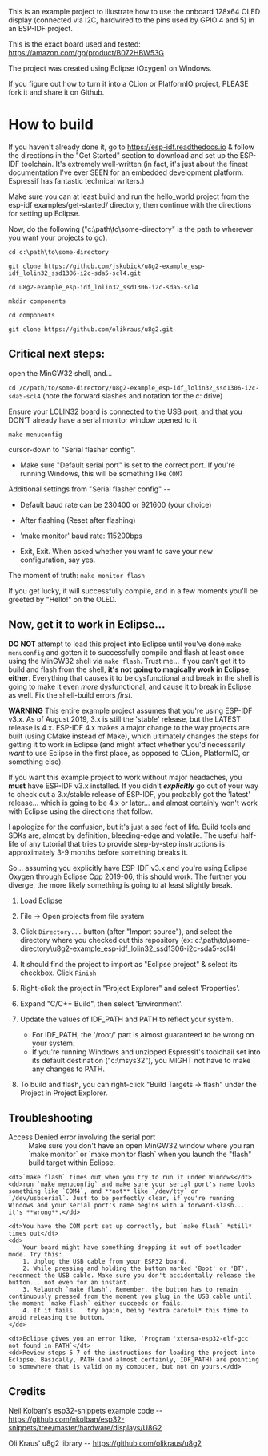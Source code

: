 This is an example project to illustrate how to use the onboard 128x64 OLED display
(connected via I2C, hardwired to the pins used by GPIO 4 and 5) in an ESP-IDF project.

This is the exact board used and tested: https://amazon.com/gp/product/B072HBW53G

The project was created using Eclipse (Oxygen) on Windows.

If you figure out how to turn it into a CLion or PlatformIO project, PLEASE fork it and share it on Github.

# How to build

If you haven't already done it, go to https://esp-idf.readthedocs.io & follow the directions in the "Get Started" section to download and set up the ESP-IDF
toolchain. It's extremely well-written (in fact, it's just about the finest documentation I've ever SEEN for an embedded development
platform. Espressif has fantastic technical writers.)

 Make sure you can at least build and run the hello_world project from the esp-idf examples/get-started/ directory, then continue with the directions 
for setting up Eclipse.

Now, do the following ("c:\path\to\some-directory" is the path to wherever you want your projects to go).

`cd c:\path\to\some-directory`

`git clone https://github.com/jskubick/u8g2-example_esp-idf_lolin32_ssd1306-i2c-sda5-scl4.git`

`cd u8g2-example_esp-idf_lolin32_ssd1306-i2c-sda5-scl4`

`mkdir components`

`cd components`

`git clone https://github.com/olikraus/u8g2.git`


## Critical next steps:

open the MinGW32 shell, and...

`cd /c/path/to/some-directory/u8g2-example_esp-idf_lolin32_ssd1306-i2c-sda5-scl4` (note the forward slashes and notation for the c: drive)

Ensure your LOLIN32 board is connected to the USB port, and that you DON'T already have a serial monitor window opened to it

`make menuconfig`

 cursor-down to "Serial flasher config".
 
 * Make sure "Default serial port" is set to the correct port. If you're running Windows, this will be something like `COM7`
 
 Additional settings from "Serial flasher config" --
 
 * Default baud rate can be 230400 or 921600 (your choice)
 
 * After flashing (Reset after flashing)
 
 * 'make monitor' baud rate: 115200bps
 
 * Exit, Exit. When asked whether you want to save your new configuration, say yes.
 
 The moment of truth: `make monitor flash`
 
 If you get lucky, it will successfully compile, and in a few moments you'll be greeted by "Hello!" on the OLED.
 
 ## Now, get it to work in Eclipse...
 
  **DO NOT** attempt to load this project into Eclipse until you've done `make menuconfig` and gotten it to successfully compile and flash at least once using the MinGW32 shell via `make flash`. Trust me... if you can't get it to build and flash from the shell, **it's not going to magically work in Eclipse, either**. Everything that causes it to be dysfunctional and break in the shell is going to make it even *more* dysfunctional, and cause it to break in Eclipse as well. Fix the shell-build errors *first*.
  
  **WARNING** This entire example project assumes that you're using ESP-IDF v3.x. As of August 2019, 3.x is still the 'stable' release, but the LATEST release is 4.x. ESP-IDF 4.x makes a major change to the way projects are built (using CMake instead of Make), which ultimately changes the steps for getting it to work in Eclipse (and might affect whether you'd necessarily *want* to use Eclipse in the first place, as opposed to CLion, PlatformIO, or something else). 
 
 If you want this example project to work without major headaches, you **must** have ESP-IDF v3.x installed. If you didn't ***explicitly*** go out of your way to check out a 3.x/stable release of ESP-IDF, you probably got the 'latest' release... which is going to be 4.x or later... and almost certainly won't work with Eclipse using the directions that follow.
 
 I apologize for the confusion, but it's just a sad fact of life. Build tools and SDKs are, almost by definition, bleeding-edge and volatile. The useful half-life of any tutorial that tries to provide step-by-step instructions is approximately 3-9 months before something breaks it.
 
 So... assuming you explicitly have ESP-IDF v3.x and you're using Eclipse Oxygen through Eclipse Cpp 2019-06, this should work. The further you diverge, the more likely something is going to at least slightly break.
 
 1. Load Eclipse
 
 2. File -> Open projects from file system
 
 3. Click `Directory...` button (after "Import source"), and select the directory where you checked out this repository (ex: c:\path\to\some-directory\u8g2-example_esp-idf_lolin32_ssd1306-i2c-sda5-scl4)
 
 4. It should find the project to import as "Eclipse project" & select its checkbox. Click `Finish`
 
 5. Right-click the project in "Project Explorer" and select 'Properties'.

 6. Expand "C/C++ Build", then select 'Environment'.
 
 7. Update the values of IDF_PATH and PATH to reflect your system. 
     * For IDF_PATH, the '/root/' part is almost guaranteed to be wrong on your system. 
	 * If you're running Windows and unzipped Espressif's toolchail set into its default destination ("c:\msys32"), you MIGHT not have to make any changes to PATH. 
 
 8. To build and flash, you can right-click "Build Targets -> flash" under the Project in Project Explorer.
 
 ## Troubleshooting
 
 <dl>
	<dt>Access Denied error involving the serial port</dd>
	<dd>Make sure you don't have an open MinGW32 window where you ran `make monitor` or `make monitor flash` when you launch the "flash" build target within Eclipse.</dd>

	<dt>`make flash` times out when you try to run it under Windows</dt>
	<dd>run `make menuconfig` and make sure your serial port's name looks something like `COM4`, and **not** like `/dev/tty` or `/dev/usbserial`. Just to be perfectly clear, if you're running Windows and your serial port's name begins with a forward-slash... it's **wrong**.</dd>
	
	<dt>You have the COM port set up correctly, but `make flash` *still* times out</dt>
	<dd>
		Your board might have something dropping it out of bootloader mode. Try this:
		1. Unplug the USB cable from your ESP32 board.
		2. While pressing and holding the button marked 'Boot' or 'BT', reconnect the USB cable. Make sure you don't accidentally release the button... not even for an instant.
		3. Relaunch `make flash`. Remember, the button has to remain continuously pressed from the moment you plug in the USB cable until the moment `make flash` either succeeds or fails.
		4. If it fails... try again, being *extra careful* this time to avoid releasing the button.
	</dd>

	<dt>Eclipse gives you an error like, `Program 'xtensa-esp32-elf-gcc' not found in PATH`</dt>
	<dd>Review steps 5-7 of the instructions for loading the project into Eclipse. Basically, PATH (and almost certainly, IDF_PATH) are pointing to somewhere that is valid on my computer, but not on yours.</dd>

</dl>  

 
 ## Credits
 
 Neil Kolban's esp32-snippets example code -- https://github.com/nkolban/esp32-snippets/tree/master/hardware/displays/U8G2
 
 Oli Kraus' u8g2 library -- https://github.com/olikraus/u8g2